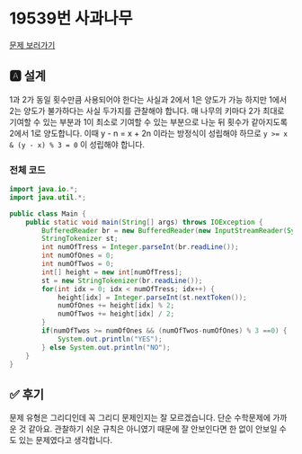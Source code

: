 # 19539번 사과나무
[문제 보러가기](https://www.acmicpc.net/problem/19539)

## 🅰 설계
1과 2가 동일 횟수만큼 사용되어야 한다는 사실과
2에서 1은 양도가 가능 하지만 1에서 2는 양도가 불가하다는 사실
두가지를 관찰해야 합니다. 매 나무의 키마다 2가 최대로 기여할 수 있는
부분과 1이 최소로 기여할 수 있는 부분으로 나눈 뒤 횟수가 같아지도록
2에서 1로 양도합니다. 이때 y - n = x + 2n 이라는 방정식이 성립해야 하므로
`y >= x & (y - x) % 3 = 0` 이 성립해야 합니다.

### 전체 코드
```java
import java.io.*;
import java.util.*;

public class Main {
    public static void main(String[] args) throws IOException {
        BufferedReader br = new BufferedReader(new InputStreamReader(System.in));
        StringTokenizer st;
        int numOfTress = Integer.parseInt(br.readLine());
        int numOfOnes = 0;
        int numOfTwos = 0;
        int[] height = new int[numOfTress];
        st = new StringTokenizer(br.readLine());
        for(int idx = 0; idx < numOfTress; idx++) {
            height[idx] = Integer.parseInt(st.nextToken());
            numOfOnes += height[idx] % 2;
            numOfTwos += height[idx] / 2;
        }
        if(numOfTwos >= numOfOnes && (numOfTwos-numOfOnes) % 3 ==0) {
            System.out.println("YES");
        } else System.out.println("NO");
    }
}
```
## ✅ 후기
문제 유형은 그리디인데 꼭 그리디 문제인지는 잘 모르겠습니다.
단순 수학문제에 가까운 것 같아요. 관찰하기 쉬운 규칙은 아니였기 때문에
잘 안보인다면 한 없이 안보일 수도 있는 문제였다고 생각합니다.